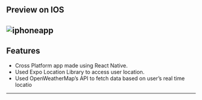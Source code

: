 ## Preview on IOS
![iphoneapp](https://github.com/serenearyal/react-native-weatherapp/assets/84435603/637e4844-6314-467b-8106-b76103da6067)
---
## Features
* Cross Platform app made using React Native.
* Used Expo Location Library to access user location.
* Used OpenWeatherMap’s API to fetch data based on user’s real time locatio
---
